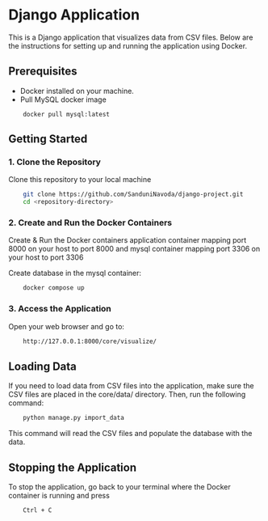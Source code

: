 # Django Application

This is a Django application that visualizes data from CSV files. Below are the instructions for setting up and running the application using Docker.

## Prerequisites

- Docker installed on your machine.
- Pull MySQL docker image

```
    docker pull mysql:latest
```

## Getting Started

### 1. Clone the Repository
Clone this repository to your local machine
```bash
    git clone https://github.com/SanduniNavoda/django-project.git
    cd <repository-directory>
```

### 2. Create and Run the Docker Containers
Create & Run the Docker containers 
application container mapping port 8000 on your host to port 8000
and mysql container mapping port 3306 on your host to port 3306

Create database in the mysql container:

```bash
    docker compose up
```

### 3. Access the Application
Open your web browser and go to:
```bash
    http://127.0.0.1:8000/core/visualize/
```

## Loading Data
If you need to load data from CSV files into the application, make sure the CSV files are placed in the core/data/ directory. Then, run the following command:
```bash
    python manage.py import_data
```
This command will read the CSV files and populate the database with the data.


## Stopping the Application
To stop the application, go back to your terminal where the Docker container is running and press
```bash
    Ctrl + C
```



